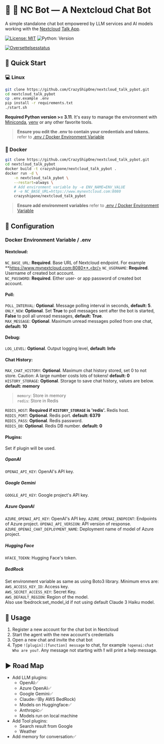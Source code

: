 # 💬 👲 NC Bot — A Nextcloud Chat Bot

A simple standalone chat bot empowered by LLM services and AI models working with the [Nextcloud](https://nextcloud.com) [Talk App](https://nextcloud.com/talk/).

[![License: MIT](https://img.shields.io/badge/License-MIT-blue)](https://opensource.org/licenses/MIT)
![Python: Version](https://img.shields.io/badge/python-%3E%3D3.10-green)

<a href="https://hosted.weblate.org/engage/nextcloudtalkbot/">
<img src="https://hosted.weblate.org/widget/nextcloudtalkbot/user-intraction/multi-auto.svg" alt="Oversettelsesstatus" />
</a>

## 🏃 Quick Start

### 💻 Linux

```bash
git clone https://github.com/CrazyShipOne/nextcloud_talk_pybot.git
cd nextcloud_talk_pybot
cp .env.example .env
pip install -r requirements.txt
./start.sh
```
**Required Python version >= 3.11**. It's easy to manage the environment with [Miniconda](https://docs.anaconda.com/free/miniconda/index.html), [venv](https://docs.python.org/3/library/venv.html) or any other favorite tools.
> **Ensure you edit the .env to contain your credentials and tokens.**  refer to [.env / Docker Environment Variable](#envs)

### 🌅 Docker
```bash
git clone https://github.com/CrazyShipOne/nextcloud_talk_pybot.git
cd nextcloud_talk_pybot
docker build -t crazyshipone/nextcloud_talk_pybot .
docker run -d \
    -n nextcloud_talk_pybot \
    --restart=always \
    # Add environment variable by -e ENV_NAME=ENV_VALUE
    # -e NC_BASE_URL=https://www.mynextcloud.com:8080
    crazyshipone/nextcloud_talk_pybot
```

> **Ensure add environment variables** refer to [.env / Docker Environment Variable](#envs)

## 📕 Configuration

### <a name="envs"></a> Docker Environment Variable / .env

#### Nextcloud:
`NC_BASE_URL`: **Required**. Base URL of Nextcloud endpoint. For example **https://www.mynextcloud.com:8080**.<br/>
`NC_USERNAME`: **Required**. Username of created bot account.<br/>
`NC_PASSWORD`: **Required**. Either user- or app password of created bot account.<br/>

#### Poll:
`POLL_INTERVAL`: **Optional**. Message polling interval in seconds, **default: 5**.<br/>
`ONLY_NEW`: **Optional**. Set **True** to poll messages sent after the bot is started, **False** to poll all unread messages, **default: True**.<br/>
`MAX_MESSAGE`: **Optional**. Maximum unread messages polled from one chat,  **default: 10**<br/>
#### Debug:
`LOG_LEVEL`: **Optional**. Output logging level,  **default: Info**<br/>

#### Chat History:
`MAX_CHAT_HISTORY`: **Optional**. Maximum chat history stored, set 0 to not store. Caution: A large number costs lots of tokens! **default: 0**<br/>
`HISTORY_STORAGE`: **Optional**. Storage to save chat history, values are below. **default: memory**<br/>
> `memory`: Store in memory<br/>
> `redis`: Store in Redis

`REDIS_HOST`: **Required if `HISTORY_STORAGE` is 'redis'.** Redis host.<br/>
`REDIS_PORT`: **Optional**. Redis port. **default: 6379**<br/>
`REDIS_PASS`: **Optional**. Redis password.<br/>
`REDIS_DB`: **Optional**. Redis DB number. **default: 0**<br/>

#### Plugins: 
Set if plugin will be used.

##### OpanAI
`OPENAI_API_KEY`: OpenAI's API key.

##### Google Gemini
`GOOGLE_API_KEY`: Google project's API key.

##### Azure OpanAI
`AZURE_OPENAI_API_KEY`: OpenAI's API key.
`AZURE_OPENAI_ENDPOINT`: Endpoints of Azure project.
`OPENAI_API_VERSION`: API version of response.
`AZURE_OPENAI_CHAT_DEPLOYMENT_NAME`: Deployment name of model of Azure project.

##### Hugging Face
`HFACE_TOEKN`: Hugging Face's token.

##### BedRock
Set environment variable as same as using Boto3 library. Minimum envs are:<br/>
`AWS_ACCESS_KEY_ID`: Access key.<br/>
`AWS_SECRET_ACCESS_KEY`: Secret Key.<br/>
`AWS_DEFAULT_REGION`: Region of the model.<br/>
Also use !bedrock:set_model_id if not using default Claude 3 Haiku model.


## 🚊 Usage

1. Register a new account for the chat bot in Nextcloud
2. Start the agent with the new account's credentails
3. Open a new chat and invite the chat bot
4. Type `![plugin]:[function] message` to chat, for example `!openai:chat Who are you?`. Any message not starting with **!** will print a help message.


## ▶️ Road Map

* Add LLM plugins:
    * OpenAI✅
    * Azure OpenAI✅
    * Google Gemini✅
    * Claude✅(By AWS BedRock)
    * Models on Huggingface✅
    * Anthropic✅
    * Models run on local machine
* Add Tool plugins:
    * Search result from Google
    * Weather
* Add memory for conversation✅
